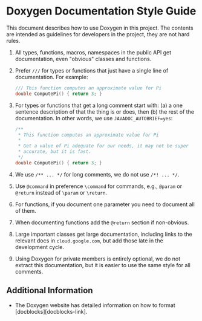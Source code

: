# Doxygen Documentation Style Guide

This document describes how to use Doxygen in this project. The contents are
intended as guidelines for developers in the project, they are not hard rules.

1. All types, functions, macros, namespaces in the public API get documentation,
   even "obvious" classes and functions.

1. Prefer `///` for types or functions that just have a single line of
   documentation. For example:
    ```C++
    /// This function computes an approximate value for Pi
    double ComputePi() { return 3; }
    ```

1. For types or functions that get a long comment start with: (a) a one sentence
   description of that the thing is or does, then (b) the rest of the
   documentation. In other words, we use `JAVADOC_AUTOBRIEF=yes`:
    ```C++
    /**
     * This function computes an approximate value for Pi
     *
     * Get a value of Pi adequate for our needs, it may not be super
     * accurate, but it is fast.
     */
    double ComputePi() { return 3; }
    ```

1. We use `/** ... */` for long comments, we do not use `/*! ... */`.

1. Use `@command` in preference `\command` for commands, e.g., `@param` or
   `@return` instead of `\param` or `\return`.

1. For functions, if you document one parameter you need to document all of
   them.

1. When documenting functions add the `@return` section if non-obvious.

1. Large important classes get large documentation, including links to the
   relevant docs in `cloud.google.com`, but  add those late in the development
   cycle.

1. Using Doxygen for private members is entirely optional, we do not extract
   this documentation, but it is easier to use the same style for all comments.

## Additional Information

* The Doxygen website has detailed information on how to format
  [docblocks][docblocks-link].

[doblocks-link]: http://www.doxygen.nl/manual/docblocks.html
